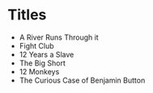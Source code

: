 # Titles

- A River Runs Through it
- Fight Club
- 12 Years a Slave
- The Big Short
- 12 Monkeys
- The Curious Case of Benjamin Button

